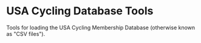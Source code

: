 # USA Cycling Database Tools
Tools for loading the USA Cycling Membership Database (otherwise known as "CSV files").
